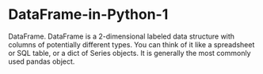 # DataFrame-in-Python-1
DataFrame. DataFrame is a 2-dimensional labeled data structure with columns of potentially different types. You can think of it like a spreadsheet or SQL table, or a dict of Series objects. It is generally the most commonly used pandas object.
